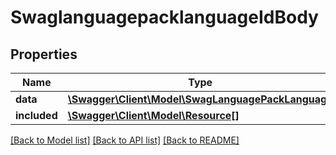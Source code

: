 # SwaglanguagepacklanguageIdBody

## Properties
Name | Type | Description | Notes
------------ | ------------- | ------------- | -------------
**data** | [**\Swagger\Client\Model\SwagLanguagePackLanguage**](SwagLanguagePackLanguage.md) |  | [optional] 
**included** | [**\Swagger\Client\Model\Resource[]**](Resource.md) |  | [optional] 

[[Back to Model list]](../../README.md#documentation-for-models) [[Back to API list]](../../README.md#documentation-for-api-endpoints) [[Back to README]](../../README.md)

